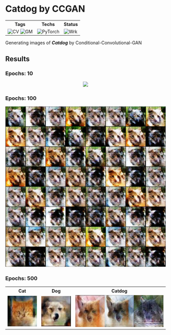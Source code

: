  Catdog by CCGAN
 ==
<table>
    <tr><th>Tags</th><th>Techs</th><th>Status</th></tr>
    <tr>
        <td>    <img src="https://img.shields.io/badge/ComputerVision-black?style=flat&logo=codereview&logoColor=skyblue" alt="CV">
                <img src="https://img.shields.io/badge/GenerativeModels-black?style=flat&logo=pixiv" alt="GM"> </td>
        <td> <img src="https://img.shields.io/badge/PyTorch-black?style=flat&logo=pytorch" alt="PyTorch"> </td>
        <td> <img src="https://img.shields.io/badge/Working-black?style=flat&logo=esbuild&logoColor=blue" alt="Wrk"> </td>
    </tr>
</table>

Generating images of ***Catdog*** by Conditional-Convolutional-GAN
 
Results
--
### Epochs: 10
<p align=center>
<img src="images/epoch_10.gif" width="600"/>
</p>

### Epochs: 100
<p align=center>
<img src="images/epoch_100.png" width="600"/>
</p>

### Epochs: 500
<p align=center>
<table align="center">
<tr>
    <th>Cat</th>
    <th>Dog</th>
    <th>Catdog</th>
</tr>
<tr>
    <td><img src="images/epoch_500_cat.png" width="100"/></td>
    <td><img src="images/epoch_500_dog.png" width="100"/></td>
    <td><img src="images/epoch_500_catdog.png" height="100"/></td>
</tr>
</table>